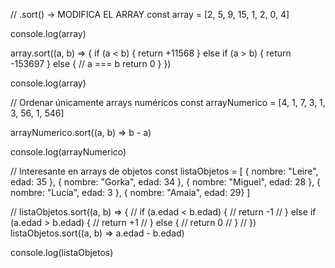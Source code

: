 
// .sort() -> MODIFICA EL ARRAY
const array = [2, 5, 9, 15, 1, 2, 0, 4]

console.log(array)

array.sort((a, b) => {
    if (a < b) {
        return +11568
    } else if (a > b) {
        return -153697
    } else { // a === b
        return 0
    }
})

console.log(array)

// Ordenar únicamente arrays numéricos
const arrayNumerico = [4, 1, 7, 3, 1, 3, 56, 1, 546]

arrayNumerico.sort((a, b) => b - a)

console.log(arrayNumerico)

// Interesante en arrays de objetos
const listaObjetos = [
    { nombre: "Leire", edad: 35 },
    { nombre: "Gorka", edad: 34 },
    { nombre: "Miguel", edad: 28 },
    { nombre: "Lucía", edad: 3 },
    { nombre: "Amaia", edad: 29}
]

// listaObjetos.sort((a, b) => {
//     if (a.edad < b.edad) {
//         return -1
//     } else if (a.edad > b.edad) {
//         return +1
//     } else {
//         return 0
//     }
// })
listaObjetos.sort((a, b) => a.edad - b.edad)

console.log(listaObjetos)
